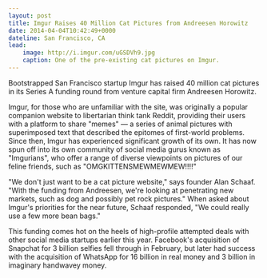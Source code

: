 ```yaml
---
layout: post
title: Imgur Raises 40 Million Cat Pictures from Andreesen Horowitz
date: 2014-04-04T10:42:49+0000
dateline: San Francisco, CA
lead:
    image: http://i.imgur.com/uGSDVh9.jpg
    caption: One of the pre-existing cat pictures on Imgur.
---
```


Bootstrapped San Francisco startup Imgur has raised 40 million cat pictures in
its Series A funding round from venture capital firm Andreesen Horowitz.

Imgur, for those who are unfamiliar with the site, was originally a popular
companion website to libertarian think tank Reddit, providing their users with a
platform to share "memes" — a series of animal pictures with superimposed text
that described the epitomes of first-world problems. Since then, Imgur has
experienced significant growth of its own. It has now spun off into its own
community of social media gurus known as "Imgurians", who offer a range of
diverse viewpoints on pictures of our feline friends, such as
"OMGKITTENSMEWMEWMEW!!!!"

"We don't just want to be a cat picture website," says founder Alan Schaaf.
"With the funding from Andreesen, we're looking at penetrating new markets, such
as dog and possibly pet rock pictures." When asked about Imgur's priorities for
the near future, Schaaf responded, "We could really use a few more bean bags."

This funding comes hot on the heels of high-profile attempted deals with other
social media startups earlier this year. Facebook's acquisition of Snapchat for
3 billion selfies fell through in February, but later had success with the
acquisition of WhatsApp for 16 billion in real money and 3 billion in imaginary
handwavey money.
